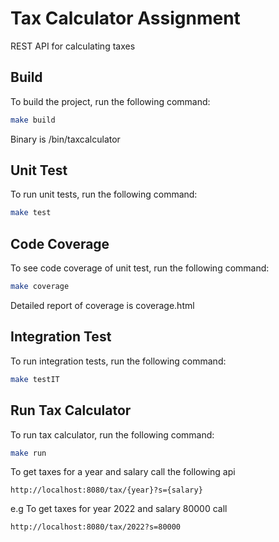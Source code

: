 # Tax Calculator Assignment

REST API for calculating taxes


## Build 

To build the project, run the following command:

```bash
make build
```

Binary is /bin/taxcalculator

## Unit Test 

To run unit tests, run the following command:

```bash
make test
```

## Code Coverage 

To see code coverage of unit test, run the following command:

```bash
make coverage
```

Detailed report of coverage is coverage.html

## Integration Test 

To run integration tests, run the following command:

```bash
make testIT
```

## Run Tax Calculator

To run tax calculator, run the following command:

```bash
make run
```

To get taxes for a year and salary call the following api 

```plaintext 
http://localhost:8080/tax/{year}?s={salary}
```

e.g To get taxes for year 2022 and salary 80000 call

```plaintext 
http://localhost:8080/tax/2022?s=80000
```